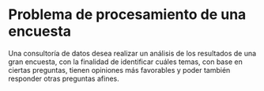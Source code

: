 # Problema de procesamiento de una encuesta
Una consultoría de datos desea realizar un análisis de los resultados de una gran encuesta, con la finalidad de identificar cuáles temas, con base en ciertas preguntas, tienen opiniones más favorables y poder también responder otras preguntas afines.
